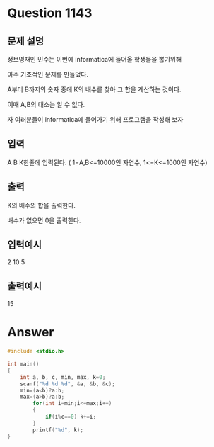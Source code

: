 Question 1143
==================
문제 설명
------------------
정보영재인 민수는 이번에 informatica에 들어올 학생들을 뽑기위해

아주 기초적인 문제를 만들었다.

A부터 B까지의 숫자 중에 K의 배수를 찾아 그 합을 계산하는 것이다.

이때 A,B의 대소는 알 수 없다.

자 여러분들이 informatica에 들어가기 위해 프로그램을 작성해 보자

입력
------------------
A B K한줄에 입력된다. ( 1=A,B<=10000인 자연수, 1<=K<=1000인 자연수)

출력
------------------
K의 배수의 합을 출력한다.

배수가 없으면 0을 출력한다.

입력예시
------------------
2 10 5

출력예시
------------------
15

Answer
==================
```cpp
#include <stdio.h>

int main()
{
    int a, b, c, min, max, k=0;
    scanf("%d %d %d", &a, &b, &c);
    min=(a<b)?a:b;
    max=(a>b)?a:b;
        for(int i=min;i<=max;i++)
        {
            if(i%c==0) k+=i;
        }
        printf("%d", k);
}
```
